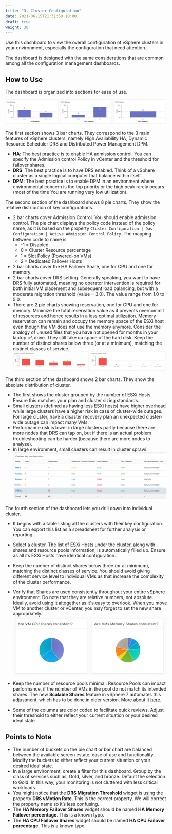 ```yaml
---
title: "3. Cluster Configuration"
date: 2021-06-15T21:31:50+10:00
draft: true
weight: 30
---
```


Use this dashboard to view the overall configuration of vSphere clusters in your environment, especially the configuration that need attention. 

The dashboard is designed with the same considerations that are common among all the configuration management dashboards. 

## How to Use

The dashboard is organized into sections for ease of use. 

![](3.4.3-fig-1.png)
 
The first section shows 3 bar charts. They correspond to the 3 main features of vSphere clusters, namely High Availability HA, Dynamic Resource Scheduler DRS and Distributed Power Management DPM. 
- **HA**: The best practice is to enable HA admission control. You can specify the Admission control Policy in vCenter and the threshold for failover shares.
- **DRS**: The best practice is to have DRS enabled. Think of a vSphere cluster as a single logical computer that balance within itself. 
- **DPM**: The best practice is to enable DPM in an environment where environmental concern is the top priority or the high peak rarely occurs (most of the time You are running very low utilization).

The second section of the dashboard shows 8 pie charts. They show the relative distribution of key configurations. 
- 2 bar charts cover Admission Control. You should enable admission control. The pie chart displays the policy code instead of the policy name, as it is based on the property `Cluster Configuration | Das Configuration | Active Admission Control Policy`. The mapping between code to name is 
  - -1 = Disabled
  - 0 = Cluster Resource percentage
  - 1 = Slot Policy (Powered-on VMs)
  - 2 = Dedicated Failover Hosts
- 2 bar charts cover the HA Failover Share, one for CPU and one for memory. 
- 2 bar charts cover DRS setting. Generally speaking, you want to have DRS fully automated, meaning no operator intervention is required for both initial VM placement and subsequent load balancing, but with a moderate migration threshold (value = 3.0). The value range from 1.0 to 5.0.
- There are 2 pie charts showing reservation, one for CPU and one for memory. Minimize the total reservation value as it prevents overcommit of resources and hence results in a less optimal utilization. Memory reservation can remain and occupy the memory space of the ESXi host even though the VM does not use the memory anymore. Consider the analogy of unused files that you have not opened for months in your laptop c:\ drive. They still take up space of the hard disk. Keep the number of distinct shares below three (or at a minimum), matching the distinct classes of service. 
![](3.4.3-fig-2.png)

The third section of the dashboard shows 2 bar charts. They show the absolute distribution of cluster. 
- The first shows the cluster grouped by the number of ESXi Hosts. Ensure this matches your plan and cluster sizing standards.
- Small clusters (defined as having less ESXi hosts) have higher overhead while large clusters have a higher risk in case of cluster-wide outages. For large cluster, have a disaster recovery plan an unexpected cluster-wide outage can impact many VMs.
- Performance risk is lower in large clusters partly because there are more nodes that DRS can tap on, but if there is an actual problem troubleshooting can be harder (because there are more nodes to analyze). 
- In large environment, small clusters can result in cluster sprawl.
![](3.4.3-fig-3.png)
 
The fourth section of the dashboard lets you drill down into individual cluster. 
- It begins with a table listing all the clusters with their key configuration. You can export this list as a spreadsheet for further analysis or reporting. 
- Select a cluster. The list of ESXi Hosts under the cluster, along with shares and resource pools information, is automatically filled up. Ensure as all its ESXi Hosts have identical configuration.
- Keep the number of distinct shares below three (or at minimum), matching the distinct classes of service. You should avoid giving different service level to individual VMs as that increase the complexity of the cluster performance. 
- Verify that Shares are used consistently throughout your entire vSphere environment. Do note that they are relative numbers, not absolute. Ideally, avoid using it altogether as it's easy to overlook. When you move VM to another cluster or vCenter, you may forget to set the new share appropriately. 
![](3.4.3-fig-4.png)

- Keep the number of resource pools minimal. Resource Pools can impact performance, if the number of VMs in the pool do not match its intended shares. The new **Scalable Shares** feature in vSphere 7 automates this adjustment, which has to be done in older version. More about it [here](http://www.yellow-bricks.com/2020/03/16/vsphere-7-and-drs-scalable-shares-how-are-they-calculated/). 
- Some of the columns are color coded to facilitate quick reviews. Adjust their threshold to either reflect your current situation or your desired ideal state

## Points to Note

- The number of buckets on the pie chart or bar chart are balanced between the available screen estate, ease of use and functionality. Modify the buckets to either reflect your current situation or your desired ideal state. 
- In a large environment, create a filter for this dashboard. Group by the class of services such as, Gold, silver, and bronze. Default the selection to Gold. In this way, your monitoring is not cluttered with less critical workloads.
- You might notice that the **DRS Migration Threshold** widget is using the property **DRS vMotion Rate**. This is the correct property. We will correct the property name so it’s less confusing. 
- The **HA Memory Failover Shares** widget should be named **HA Memory Failover percentage**. This is a known typo.
- The **HA CPU Failover Shares** widget should be named **HA CPU Failover percentage**. This is a known typo.